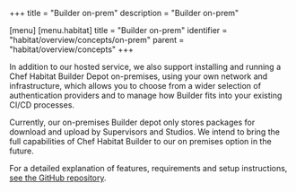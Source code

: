 +++
title = "Builder on-prem"
description = "Builder on-prem"

[menu]
  [menu.habitat]
    title = "Builder on-prem"
    identifier = "habitat/overview/concepts/on-prem"
    parent = "habitat/overview/concepts"
+++

In addition to our hosted service, we also support installing and running a Chef Habitat Builder Depot on-premises, using your own network and infrastructure, which allows you to choose from a wider selection of authentication providers and to manage how Builder fits into your existing CI/CD processes.

Currently, our on-premises Builder depot only stores packages for download and upload by Supervisors and Studios. We intend to bring the full capabilities of Chef Habitat Builder to our on premises option in the future.

For a detailed explanation of features, requirements and setup instructions, [see the GitHub repository](https://github.com/habitat-sh/on-prem-builder).
